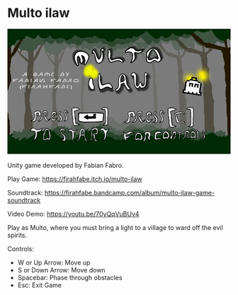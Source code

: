 # Multo ilaw

![Title Screen](RepoDocs/Multo_ilaw-title_screen2.png)

Unity game developed by Fabian Fabro.

Play Game: https://firahfabe.itch.io/multo-ilaw

Soundtrack: https://firahfabe.bandcamp.com/album/multo-ilaw-game-soundtrack

Video Demo: https://youtu.be/70yQqVuBUv4

Play as Multo, where you must bring a light to a village to ward off the evil spirits.

Controls: 
- W or Up Arrow: Move up
- S or Down Arrow: Move down
- Spacebar: Phase through obstacles
- Esc: Exit Game